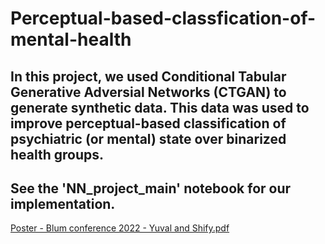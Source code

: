 # Perceptual-based-classfication-of-mental-health
## In this project, we used Conditional Tabular Generative Adversial Networks (CTGAN) to generate synthetic data. This data was used to improve perceptual-based classification of psychiatric (or mental) state over binarized health groups. 
## See the 'NN_project_main' notebook for our implementation. 

[Poster - Blum conference 2022 - Yuval and Shify.pdf](https://github.com/YuvalSK/Perceptual-based-classfication-of-mental-health/files/8531676/Poster.-.Blum.conference.2022.-.Yuval.and.Shify.pdf)
